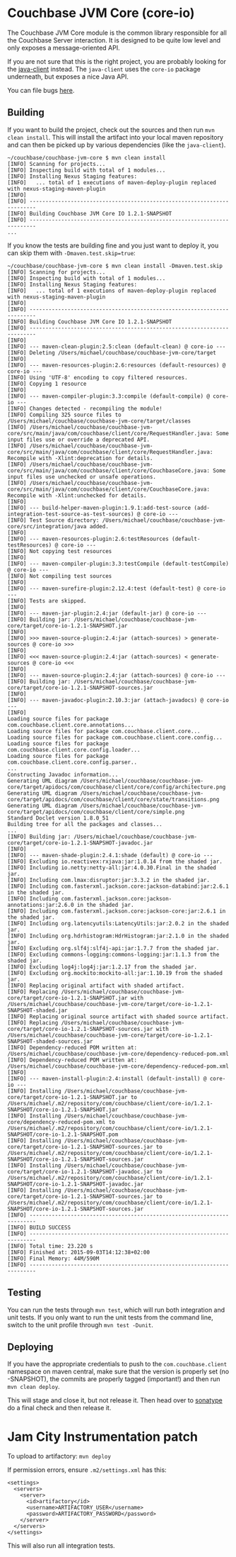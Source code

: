 # Couchbase JVM Core (core-io)
The Couchbase JVM Core module is the common library responsible for all the Couchbase Server
interaction. It is designed to be quite low level and only exposes a message-oriented API.

If you are not sure that this is the right project, you are probably looking for the
[java-client](https://github.com/couchbase/couchbase-java-client) instead. The `java-client` uses
the `core-io` package underneath, but exposes a nice Java API.

You can file bugs [here](https://issues.couchbase.com/browse/JVMCBC).

## Building
If you want to build the project, check out the sources and then run `mvn clean install`. This will
install the artifact into your local maven repository and can then be picked up by various
dependencies (like the `java-client`).

```
~/couchbase/couchbase-jvm-core $ mvn clean install
[INFO] Scanning for projects...
[INFO] Inspecting build with total of 1 modules...
[INFO] Installing Nexus Staging features:
[INFO]   ... total of 1 executions of maven-deploy-plugin replaced with nexus-staging-maven-plugin
[INFO]
[INFO] ------------------------------------------------------------------------
[INFO] Building Couchbase JVM Core IO 1.2.1-SNAPSHOT
[INFO] ------------------------------------------------------------------------
...
```

If you know the tests are building fine and you just want to deploy it, you can skip them with
`-Dmaven.test.skip=true`:

```
~/couchbase/couchbase-jvm-core $ mvn clean install -Dmaven.test.skip
[INFO] Scanning for projects...
[INFO] Inspecting build with total of 1 modules...
[INFO] Installing Nexus Staging features:
[INFO]   ... total of 1 executions of maven-deploy-plugin replaced with nexus-staging-maven-plugin
[INFO]
[INFO] ------------------------------------------------------------------------
[INFO] Building Couchbase JVM Core IO 1.2.1-SNAPSHOT
[INFO] ------------------------------------------------------------------------
[INFO]
[INFO] --- maven-clean-plugin:2.5:clean (default-clean) @ core-io ---
[INFO] Deleting /Users/michael/couchbase/couchbase-jvm-core/target
[INFO]
[INFO] --- maven-resources-plugin:2.6:resources (default-resources) @ core-io ---
[INFO] Using 'UTF-8' encoding to copy filtered resources.
[INFO] Copying 1 resource
[INFO]
[INFO] --- maven-compiler-plugin:3.3:compile (default-compile) @ core-io ---
[INFO] Changes detected - recompiling the module!
[INFO] Compiling 325 source files to /Users/michael/couchbase/couchbase-jvm-core/target/classes
[INFO] /Users/michael/couchbase/couchbase-jvm-core/src/main/java/com/couchbase/client/core/RequestHandler.java: Some input files use or override a deprecated API.
[INFO] /Users/michael/couchbase/couchbase-jvm-core/src/main/java/com/couchbase/client/core/RequestHandler.java: Recompile with -Xlint:deprecation for details.
[INFO] /Users/michael/couchbase/couchbase-jvm-core/src/main/java/com/couchbase/client/core/CouchbaseCore.java: Some input files use unchecked or unsafe operations.
[INFO] /Users/michael/couchbase/couchbase-jvm-core/src/main/java/com/couchbase/client/core/CouchbaseCore.java: Recompile with -Xlint:unchecked for details.
[INFO]
[INFO] --- build-helper-maven-plugin:1.9.1:add-test-source (add-integration-test-source-as-test-sources) @ core-io ---
[INFO] Test Source directory: /Users/michael/couchbase/couchbase-jvm-core/src/integration/java added.
[INFO]
[INFO] --- maven-resources-plugin:2.6:testResources (default-testResources) @ core-io ---
[INFO] Not copying test resources
[INFO]
[INFO] --- maven-compiler-plugin:3.3:testCompile (default-testCompile) @ core-io ---
[INFO] Not compiling test sources
[INFO]
[INFO] --- maven-surefire-plugin:2.12.4:test (default-test) @ core-io ---
[INFO] Tests are skipped.
[INFO]
[INFO] --- maven-jar-plugin:2.4:jar (default-jar) @ core-io ---
[INFO] Building jar: /Users/michael/couchbase/couchbase-jvm-core/target/core-io-1.2.1-SNAPSHOT.jar
[INFO]
[INFO] >>> maven-source-plugin:2.4:jar (attach-sources) > generate-sources @ core-io >>>
[INFO]
[INFO] <<< maven-source-plugin:2.4:jar (attach-sources) < generate-sources @ core-io <<<
[INFO]
[INFO] --- maven-source-plugin:2.4:jar (attach-sources) @ core-io ---
[INFO] Building jar: /Users/michael/couchbase/couchbase-jvm-core/target/core-io-1.2.1-SNAPSHOT-sources.jar
[INFO]
[INFO] --- maven-javadoc-plugin:2.10.3:jar (attach-javadocs) @ core-io ---
[INFO]
Loading source files for package com.couchbase.client.core.annotations...
Loading source files for package com.couchbase.client.core...
Loading source files for package com.couchbase.client.core.config...
Loading source files for package com.couchbase.client.core.config.loader...
Loading source files for package com.couchbase.client.core.config.parser..
...
Constructing Javadoc information...
Generating UML diagram /Users/michael/couchbase/couchbase-jvm-core/target/apidocs/com/couchbase/client/core/config/architecture.png
Generating UML diagram /Users/michael/couchbase/couchbase-jvm-core/target/apidocs/com/couchbase/client/core/state/transitions.png
Generating UML diagram /Users/michael/couchbase/couchbase-jvm-core/target/apidocs/com/couchbase/client/core/simple.png
Standard Doclet version 1.8.0_51
Building tree for all the packages and classes...
...
[INFO] Building jar: /Users/michael/couchbase/couchbase-jvm-core/target/core-io-1.2.1-SNAPSHOT-javadoc.jar
[INFO]
[INFO] --- maven-shade-plugin:2.4.1:shade (default) @ core-io ---
[INFO] Excluding io.reactivex:rxjava:jar:1.0.14 from the shaded jar.
[INFO] Including io.netty:netty-all:jar:4.0.30.Final in the shaded jar.
[INFO] Including com.lmax:disruptor:jar:3.3.2 in the shaded jar.
[INFO] Including com.fasterxml.jackson.core:jackson-databind:jar:2.6.1 in the shaded jar.
[INFO] Including com.fasterxml.jackson.core:jackson-annotations:jar:2.6.0 in the shaded jar.
[INFO] Including com.fasterxml.jackson.core:jackson-core:jar:2.6.1 in the shaded jar.
[INFO] Including org.latencyutils:LatencyUtils:jar:2.0.2 in the shaded jar.
[INFO] Including org.hdrhistogram:HdrHistogram:jar:2.1.0 in the shaded jar.
[INFO] Excluding org.slf4j:slf4j-api:jar:1.7.7 from the shaded jar.
[INFO] Excluding commons-logging:commons-logging:jar:1.1.3 from the shaded jar.
[INFO] Excluding log4j:log4j:jar:1.2.17 from the shaded jar.
[INFO] Excluding org.mockito:mockito-all:jar:1.10.19 from the shaded jar.
[INFO] Replacing original artifact with shaded artifact.
[INFO] Replacing /Users/michael/couchbase/couchbase-jvm-core/target/core-io-1.2.1-SNAPSHOT.jar with /Users/michael/couchbase/couchbase-jvm-core/target/core-io-1.2.1-SNAPSHOT-shaded.jar
[INFO] Replacing original source artifact with shaded source artifact.
[INFO] Replacing /Users/michael/couchbase/couchbase-jvm-core/target/core-io-1.2.1-SNAPSHOT-sources.jar with /Users/michael/couchbase/couchbase-jvm-core/target/core-io-1.2.1-SNAPSHOT-shaded-sources.jar
[INFO] Dependency-reduced POM written at: /Users/michael/couchbase/couchbase-jvm-core/dependency-reduced-pom.xml
[INFO] Dependency-reduced POM written at: /Users/michael/couchbase/couchbase-jvm-core/dependency-reduced-pom.xml
[INFO]
[INFO] --- maven-install-plugin:2.4:install (default-install) @ core-io ---
[INFO] Installing /Users/michael/couchbase/couchbase-jvm-core/target/core-io-1.2.1-SNAPSHOT.jar to /Users/michael/.m2/repository/com/couchbase/client/core-io/1.2.1-SNAPSHOT/core-io-1.2.1-SNAPSHOT.jar
[INFO] Installing /Users/michael/couchbase/couchbase-jvm-core/dependency-reduced-pom.xml to /Users/michael/.m2/repository/com/couchbase/client/core-io/1.2.1-SNAPSHOT/core-io-1.2.1-SNAPSHOT.pom
[INFO] Installing /Users/michael/couchbase/couchbase-jvm-core/target/core-io-1.2.1-SNAPSHOT-sources.jar to /Users/michael/.m2/repository/com/couchbase/client/core-io/1.2.1-SNAPSHOT/core-io-1.2.1-SNAPSHOT-sources.jar
[INFO] Installing /Users/michael/couchbase/couchbase-jvm-core/target/core-io-1.2.1-SNAPSHOT-javadoc.jar to /Users/michael/.m2/repository/com/couchbase/client/core-io/1.2.1-SNAPSHOT/core-io-1.2.1-SNAPSHOT-javadoc.jar
[INFO] Installing /Users/michael/couchbase/couchbase-jvm-core/target/core-io-1.2.1-SNAPSHOT-sources.jar to /Users/michael/.m2/repository/com/couchbase/client/core-io/1.2.1-SNAPSHOT/core-io-1.2.1-SNAPSHOT-sources.jar
[INFO] ------------------------------------------------------------------------
[INFO] BUILD SUCCESS
[INFO] ------------------------------------------------------------------------
[INFO] Total time: 23.220 s
[INFO] Finished at: 2015-09-03T14:12:38+02:00
[INFO] Final Memory: 44M/590M
[INFO] ------------------------------------------------------------------------

```

## Testing
You can run the tests through `mvn test`, which will run both integration and unit tests. If you
only want to run the unit tests from the command line, switch to the unit profile through 
`mvn test -Dunit`.

## Deploying
If you have the appropriate credentials to push to the `com.couchbase.client` namespace on maven
central, make sure that the version is properly set (no -SNAPSHOT), the commits are properly 
tagged (important!) and then run `mvn clean deploy`.

This will stage and close it, but not release it. Then head over to [sonatype](http://oss.sonatype.org)
do a final check and then release it.

# Jam City Instrumentation patch
To upload to artifactory:
`mvn deploy`

If permission errors, ensure `.m2/settings.xml` has this:

    <settings>
      <servers>
        <server>
          <id>artifactory</id>
          <username>ARTIFACTORY_USER</username>
          <password>ARTIFACTORY_PASSWORD</password>
        </server>
      </servers>
    </settings>

This will also run all integration tests.
